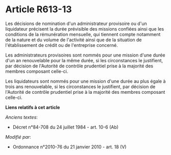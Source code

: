 # Article R613-13

Les décisions de nomination d'un administrateur provisoire ou d'un liquidateur précisent la durée prévisible des missions
confiées ainsi que les conditions de la rémunération mensuelle, qui tiennent compte notamment de la nature et du volume de
l'activité ainsi que de la situation de l'établissement de crédit ou de l'entreprise concerné.

Les administrateurs provisoires sont nommés pour une mission d'une durée d'un an renouvelable pour la même durée, si les
circonstances le justifient, par décision de l'Autorité de contrôle prudentiel prise à la majorité des membres composant
celle-ci.

Les liquidateurs sont nommés pour une mission d'une durée au plus égale à trois ans renouvelable, si les circonstances le
justifient, par décision de l'Autorité de contrôle prudentiel prise à la majorité des membres composant celle-ci.

**Liens relatifs à cet article**

_Anciens textes_:

  - Décret n°84-708 du 24 juillet 1984 - art. 10-6 (Ab)

_Modifié par_:

  - Ordonnance n°2010-76 du 21 janvier 2010 - art. 18 (V)
